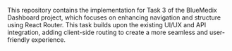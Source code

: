 This repository contains the implementation for Task 3 of the BlueMedix Dashboard project, which focuses on enhancing navigation and structure using React Router. This task builds upon the existing UI/UX and API integration, adding client-side routing to create a more seamless and user-friendly experience.
